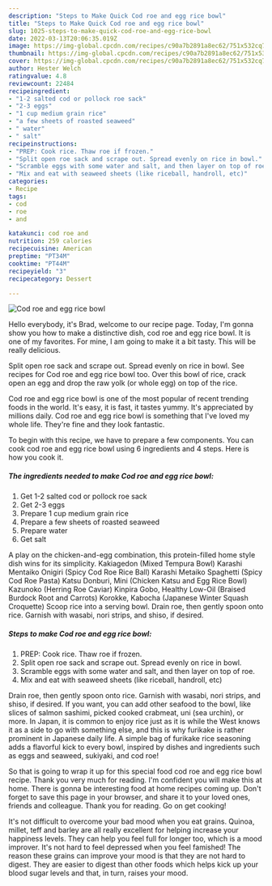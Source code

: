```yaml
---
description: "Steps to Make Quick Cod roe and egg rice bowl"
title: "Steps to Make Quick Cod roe and egg rice bowl"
slug: 1025-steps-to-make-quick-cod-roe-and-egg-rice-bowl
date: 2022-03-13T20:06:35.019Z
image: https://img-global.cpcdn.com/recipes/c90a7b2891a8ec62/751x532cq70/cod-roe-and-egg-rice-bowl-recipe-main-photo.jpg
thumbnail: https://img-global.cpcdn.com/recipes/c90a7b2891a8ec62/751x532cq70/cod-roe-and-egg-rice-bowl-recipe-main-photo.jpg
cover: https://img-global.cpcdn.com/recipes/c90a7b2891a8ec62/751x532cq70/cod-roe-and-egg-rice-bowl-recipe-main-photo.jpg
author: Hester Welch
ratingvalue: 4.8
reviewcount: 22484
recipeingredient:
- "1-2 salted cod or pollock roe sack"
- "2-3 eggs"
- "1 cup medium grain rice"
- "a few sheets of roasted seaweed"
- " water"
- " salt"
recipeinstructions:
- "PREP: Cook rice. Thaw roe if frozen."
- "Split open roe sack and scrape out. Spread evenly on rice in bowl."
- "Scramble eggs with some water and salt, and then layer on top of roe."
- "Mix and eat with seaweed sheets (like riceball, handroll, etc)"
categories:
- Recipe
tags:
- cod
- roe
- and

katakunci: cod roe and 
nutrition: 259 calories
recipecuisine: American
preptime: "PT34M"
cooktime: "PT44M"
recipeyield: "3"
recipecategory: Dessert

---
```



![Cod roe and egg rice bowl](https://img-global.cpcdn.com/recipes/c90a7b2891a8ec62/751x532cq70/cod-roe-and-egg-rice-bowl-recipe-main-photo.jpg)

Hello everybody, it's Brad, welcome to our recipe page. Today, I'm gonna show you how to make a distinctive dish, cod roe and egg rice bowl. It is one of my favorites. For mine, I am going to make it a bit tasty. This will be really delicious.

Split open roe sack and scrape out. Spread evenly on rice in bowl. See recipes for Cod roe and egg rice bowl too. Over this bowl of rice, crack open an egg and drop the raw yolk (or whole egg) on top of the rice.

Cod roe and egg rice bowl is one of the most popular of recent trending foods in the world. It's easy, it is fast, it tastes yummy. It's appreciated by millions daily. Cod roe and egg rice bowl is something that I've loved my whole life. They're fine and they look fantastic.


To begin with this recipe, we have to prepare a few components. You can cook cod roe and egg rice bowl using 6 ingredients and 4 steps. Here is how you cook it.

<!--inarticleads1-->

##### The ingredients needed to make Cod roe and egg rice bowl:

1. Get 1-2 salted cod or pollock roe sack
1. Get 2-3 eggs
1. Prepare 1 cup medium grain rice
1. Prepare a few sheets of roasted seaweed
1. Prepare  water
1. Get  salt


A play on the chicken-and-egg combination, this protein-filled home style dish wins for its simplicity. Kakiagedon (Mixed Tempura Bowl) Karashi Mentaiko Onigiri (Spicy Cod Roe Rice Ball) Karashi Metaiko Spaghetti (Spicy Cod Roe Pasta) Katsu Donburi, Mini (Chicken Katsu and Egg Rice Bowl) Kazunoko (Herring Roe Caviar) Kinpira Gobo, Healthy Low-Oil (Braised Burdock Root and Carrots) Korokke, Kabocha (Japanese Winter Squash Croquette) Scoop rice into a serving bowl. Drain roe, then gently spoon onto rice. Garnish with wasabi, nori strips, and shiso, if desired. 

<!--inarticleads2-->

##### Steps to make Cod roe and egg rice bowl:

1. PREP: Cook rice. Thaw roe if frozen.
1. Split open roe sack and scrape out. Spread evenly on rice in bowl.
1. Scramble eggs with some water and salt, and then layer on top of roe.
1. Mix and eat with seaweed sheets (like riceball, handroll, etc)


Drain roe, then gently spoon onto rice. Garnish with wasabi, nori strips, and shiso, if desired. If you want, you can add other seafood to the bowl, like slices of salmon sashimi, picked cooked crabmeat, uni (sea urchin), or more. In Japan, it is common to enjoy rice just as it is while the West knows it as a side to go with something else, and this is why furikake is rather prominent in Japanese daily life. A simple bag of furikake rice seasoning adds a flavorful kick to every bowl, inspired by dishes and ingredients such as eggs and seaweed, sukiyaki, and cod roe! 

So that is going to wrap it up for this special food cod roe and egg rice bowl recipe. Thank you very much for reading. I'm confident you will make this at home. There is gonna be interesting food at home recipes coming up. Don't forget to save this page in your browser, and share it to your loved ones, friends and colleague. Thank you for reading. Go on get cooking!

It's not difficult to overcome your bad mood when you eat grains. Quinoa, millet, teff and barley are all really excellent for helping increase your happiness levels. They can help you feel full for longer too, which is a mood improver. It's not hard to feel depressed when you feel famished! The reason these grains can improve your mood is that they are not hard to digest. They are easier to digest than other foods which helps kick up your blood sugar levels and that, in turn, raises your mood.

